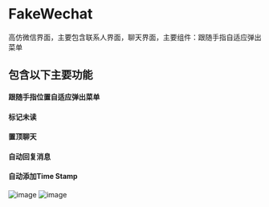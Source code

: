 # FakeWechat
高仿微信界面，主要包含联系人界面，聊天界面，主要组件：跟随手指自适应弹出菜单

## 包含以下主要功能
####  跟随手指位置自适应弹出菜单
#### 标记未读
####  置顶聊天
#### 自动回复消息
#### 自动添加Time Stamp

![image](https://github.com/fx4758/FakeWechat/blob/master/image/1.png?raw=false)
![image](https://github.com/fx4758/FakeWechat/blob/master/image/2.png?raw=false)
